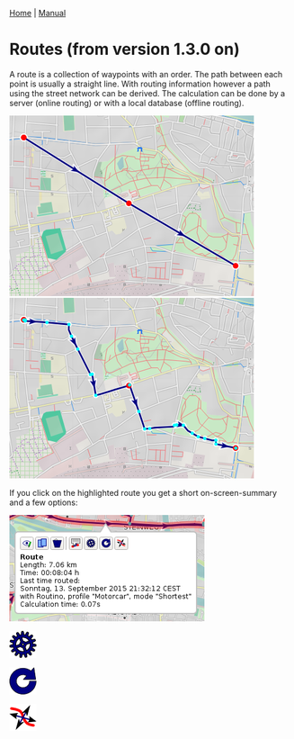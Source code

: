 [Home](Home) | [Manual](DocMain)

# Routes (from version 1.3.0 on)

A route is a collection of waypoints with an order. The path between each point is usually a straight line. With routing information however a path using the street network can be derived. The calculation can be done by a server (online routing) or with a local database (offline routing).

![maproom1.png](images/DocGisItemsRte/qms1.png) ![maproom1.png](images/DocGisItemsRte/qms2.png)

If you click on the highlighted route you get a short on-screen-summary and a few options:

![maproom1.png](images/DocGisItemsRte/qms3.png)


![maproom1.png](images/DocGisItemsRte/Apply.png)

![maproom1.png](images/DocGisItemsRte/Reset.png)

![maproom1.png](images/DocGisItemsRte/LineMove.png)
